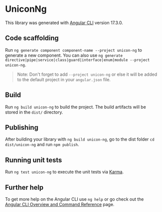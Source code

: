 # UniconNg

This library was generated with [Angular CLI](https://github.com/angular/angular-cli) version 17.3.0.

## Code scaffolding

Run `ng generate component component-name --project unicon-ng` to generate a new component. You can also use `ng generate directive|pipe|service|class|guard|interface|enum|module --project unicon-ng`.
> Note: Don't forget to add `--project unicon-ng` or else it will be added to the default project in your `angular.json` file. 

## Build

Run `ng build unicon-ng` to build the project. The build artifacts will be stored in the `dist/` directory.

## Publishing

After building your library with `ng build unicon-ng`, go to the dist folder `cd dist/unicon-ng` and run `npm publish`.

## Running unit tests

Run `ng test unicon-ng` to execute the unit tests via [Karma](https://karma-runner.github.io).

## Further help

To get more help on the Angular CLI use `ng help` or go check out the [Angular CLI Overview and Command Reference](https://angular.io/cli) page.
